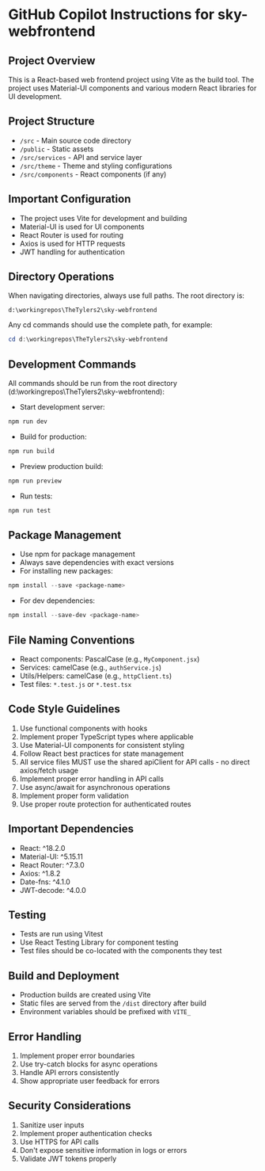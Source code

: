 # GitHub Copilot Instructions for sky-webfrontend

## Project Overview
This is a React-based web frontend project using Vite as the build tool. The project uses Material-UI components and various modern React libraries for UI development.

## Project Structure
- `/src` - Main source code directory
- `/public` - Static assets
- `/src/services` - API and service layer
- `/src/theme` - Theme and styling configurations
- `/src/components` - React components (if any)

## Important Configuration
- The project uses Vite for development and building
- Material-UI is used for UI components
- React Router is used for routing
- Axios is used for HTTP requests
- JWT handling for authentication

## Directory Operations
When navigating directories, always use full paths. The root directory is:
```
d:\workingrepos\TheTylers2\sky-webfrontend
```

Any cd commands should use the complete path, for example:
```powershell
cd d:\workingrepos\TheTylers2\sky-webfrontend
```

## Development Commands
All commands should be run from the root directory (d:\workingrepos\TheTylers2\sky-webfrontend):

- Start development server:
```powershell
npm run dev
```

- Build for production:
```powershell
npm run build
```

- Preview production build:
```powershell
npm run preview
```

- Run tests:
```powershell
npm run test
```

## Package Management
- Use npm for package management
- Always save dependencies with exact versions
- For installing new packages:
```powershell
npm install --save <package-name>
```
- For dev dependencies:
```powershell
npm install --save-dev <package-name>
```

## File Naming Conventions
- React components: PascalCase (e.g., `MyComponent.jsx`)
- Services: camelCase (e.g., `authService.js`)
- Utils/Helpers: camelCase (e.g., `httpClient.ts`)
- Test files: `*.test.js` or `*.test.tsx`

## Code Style Guidelines
1. Use functional components with hooks
2. Implement proper TypeScript types where applicable
3. Use Material-UI components for consistent styling
4. Follow React best practices for state management
5. All service files MUST use the shared apiClient for API calls - no direct axios/fetch usage
6. Implement proper error handling in API calls
7. Use async/await for asynchronous operations
8. Implement proper form validation
9. Use proper route protection for authenticated routes

## Important Dependencies
- React: ^18.2.0
- Material-UI: ^5.15.11
- React Router: ^7.3.0
- Axios: ^1.8.2
- Date-fns: ^4.1.0
- JWT-decode: ^4.0.0

## Testing
- Tests are run using Vitest
- Use React Testing Library for component testing
- Test files should be co-located with the components they test

## Build and Deployment
- Production builds are created using Vite
- Static files are served from the `/dist` directory after build
- Environment variables should be prefixed with `VITE_`

## Error Handling
1. Implement proper error boundaries
2. Use try-catch blocks for async operations
3. Handle API errors consistently
4. Show appropriate user feedback for errors

## Security Considerations
1. Sanitize user inputs
2. Implement proper authentication checks
3. Use HTTPS for API calls
4. Don't expose sensitive information in logs or errors
5. Validate JWT tokens properly
